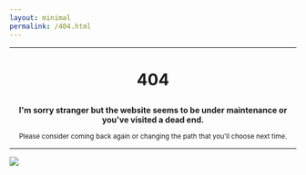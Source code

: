```yaml
--- 
layout: minimal
permalink: /404.html
---
```

---

<h1> <p align="center"> 404 </p> </h1>

<p align="center">
<b>
I'm sorry stranger but the website seems to be under maintenance or you've visited a dead end.
</b>
</p>

<p align="center">
<sub>
Please consider coming back again or changing the path that you'll choose next time.
</sub>
</p>

---

![](https://is.gd/uVvIMS)

